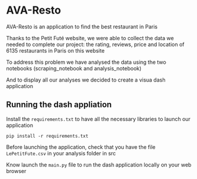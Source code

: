 # AVA-Resto
<p>AVA-Resto is an application to find the best restaurant in Paris</p>
<p>Thanks to the Petit Futé website, we were able to collect the data we needed to complete our project: the rating, reviews, price and location of 6135 restaurants in Paris on this website</p>
<p>To address this problem we have analysed the data using the two notebooks (scraping_notebook and analysis_notebook)</p>
<p>And to display all our analyses we decided to create a visua dash application</p>

## Running the dash appliation
<p>Install the <code>requirements.txt</code> to have all the necessary libraries to launch our application</p>
<pre><code>pip install -r requirements.txt</code></pre>
<p>Before launching the application, check that you have the file <code>LePetitFute.csv</code> in your analysis folder in src</p>
<p>Know launch the <code>main.py</code> file to run the dash application locally on your web browser</p>
